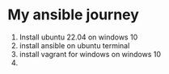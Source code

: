 # My ansible journey

1. Install ubuntu 22.04 on windows 10
2. install ansible on ubuntu terminal
3. install vagrant for windows on windows 10
4. 

